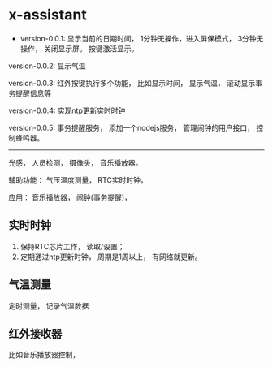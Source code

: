 # x-assistant
* version-0.0.1:
显示当前的日期时间， 1分钟无操作，进入屏保模式， 3分钟无操作， 关闭显示屏。 按键激活显示。  

version-0.0.2:
显示气温

version-0.0.3:
红外按键执行多个功能， 比如显示时间， 显示气温， 滚动显示事务提醒信息等

version-0.0.4:
实现ntp更新实时时钟

version-0.0.5:
事务提醒服务， 添加一个nodejs服务， 管理闹钟的用户接口， 控制蜂鸣器。


----------------------

光感， 人员检测， 摄像头， 音乐播放器。


辅助功能： 气压温度测量， RTC实时时钟， 

应用： 音乐播放器， 闹钟(事务提醒)， 

## 实时时钟  
1. 保持RTC芯片工作， 读取/设置；  
2. 定期通过ntp更新时钟， 周期是1周以上， 有网络就更新。  

## 气温测量
定时测量， 记录气温数据

## 红外接收器
比如音乐播放器控制，  
